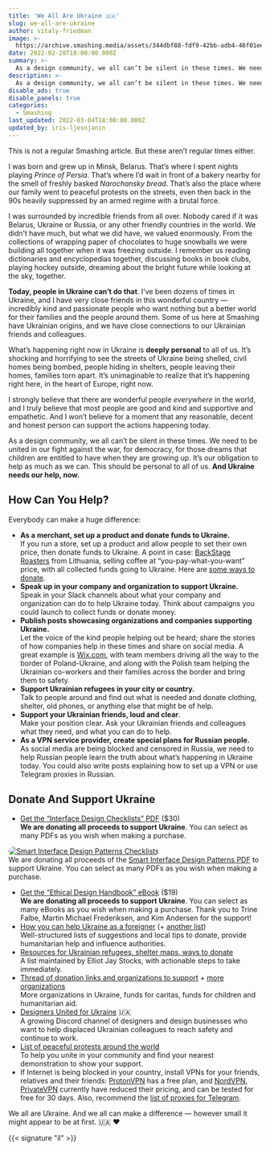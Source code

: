 ```yaml
---
title: 'We All Are Ukraine 🇺🇦'
slug: we-all-are-ukraine
author: vitaly-friedman
image: >-
  https://archive.smashing.media/assets/344dbf88-fdf9-42bb-adb4-46f01eedd629/fbc9e281-74da-421b-b3ae-4882be4aee66/smashing-stands-with-ukraine.jpg
date: 2022-02-28T18:00:00.000Z
summary: >-
  As a design community, we all can’t be silent in these times. We need to be united in our fight against the war, for democracy, for those dreams that children are entitled to have when they are growing up. It’s our obligation to help as much as we can. **We are donating all proceeds** of the “[Interface Design Checklists PDF](https://www.smashingmagazine.com/printed-books/checklist-cards/)” to support Ukraine.<br /><br /><strong>Update</strong>: We have donated 16,944.73 EUR (US$ 18,663.86) to [Aktion Deutschland Hilft e.V.](https://www.aktion-deutschland-hilft.de/de/hilfseinsaetze/nothilfe-ukraine/) and will continue to donate to other organizations in the upcoming days. A heartfelt THANK YOU to our wonderful community for all of their help and support!
description: >-
  As a design community, we all can’t be silent in these times. We need to be united in our fight against the war, for democracy, for those dreams that children are entitled to have when they are growing up. It’s our obligation to help as much as we can. **We are donating all proceeds** from <a href="https://www.smashingmagazine.com/printed-books/checklist-cards/">"Interface Design Checklists" PDF</a> to support Ukraine.
disable_ads: true
disable_panels: true
categories:
  - Smashing
last_updated: 2022-03-04T18:00:00.000Z
updated_by: iris-ljesnjanin
---
```


This is not a regular Smashing article. But these aren’t regular times either.

I was born and grew up in Minsk, Belarus. That’s where I spent nights playing *Prince of Persia*. That’s where I’d wait in front of a bakery nearby for the smell of freshly basked *Narochansky bread*. That’s also the place where our family went to peaceful protests on the streets, even then back in the 90s heavily suppressed by an armed regime with a brutal force.

I was surrounded by incredible friends from all over. Nobody cared if it was Belarus, Ukraine or Russia, or any other friendly countries in the world. We didn’t have much, but what we did have, we valued enormously. From the collections of wrapping paper of chocolates to huge snowballs we were building all together when it was freezing outside. I remember us reading dictionaries and encyclopedias together, discussing books in book clubs, playing hockey outside, dreaming about the bright future while looking at the sky, together.

**Today, people in Ukraine can’t do that**. I’ve been dozens of times in Ukraine, and I have very close friends in this wonderful country &mdash; incredibly kind and passionate people who want nothing but a better world for their families and the people around them. Some of us here at Smashing have Ukrainian origins, and we have close connections to our Ukrainian friends and colleagues.

What’s happening right now in Ukraine is **deeply personal** to all of us. It’s shocking and horrifying to see the streets of Ukraine being shelled, civil homes being bombed, people hiding in shelters, people leaving their homes, families torn apart. It’s unimaginable to realize that it’s happening right here, in the heart of Europe, right now.

I strongly believe that there are wonderful people *everywhere* in the world, and I truly believe that most people are good and kind and supportive and empathetic. And I won’t believe for a moment that any reasonable, decent and honest person can support the actions happening today.

As a design community, we all can’t be silent in these times. We need to be united in our fight against the war, for democracy, for those dreams that children are entitled to have when they are growing up. It’s our obligation to help as much as we can. This should be personal to all of us. **And Ukraine needs our help, now.**

## How Can You Help?

Everybody can make a huge difference:

- **As a merchant, set up a product and donate funds to Ukraine.**  
If you run a store, set up a product and allow people to set their own price, then donate funds to Ukraine. A point in case: [BackStage Roasters](https://backstageroasters.com/) from Lithuania, selling coffee at “you-pay-what-you-want” price, with all collected funds going to Ukraine. Here are [some ways to donate](https://twitter.com/vlsdllv/status/1496712056275361795).
- **Speak up in your company and organization to support Ukraine.**  
Speak in your Slack channels about what your company and organization can do to help Ukraine today. Think about campaigns you could launch to collect funds or donate money.
- **Publish posts showcasing organizations and companies supporting Ukraine.**  
Let the voice of the kind people helping out be heard; share the stories of how companies help in these times and share on social media. A great example is [Wix.com](https://twitter.com/Avishai_ab/status/1497263777833578497), with team members driving all the way to the border of Poland-Ukraine, and along with the Polish team helping the Ukrainian co-workers and their families across the border and bring them to safety.
- **Support Ukrainian refugees in your city or country.**  
Talk to people around and find out what is needed and donate clothing, shelter, old phones, or anything else that might be of help.
- **Support your Ukrainian friends, loud and clear**.  
Make your position clear. Ask your Ukrainian friends and colleagues what they need, and what you can do to help.
- **As a VPN service provider, create special plans for Russian people.**  
As social media are being blocked and censored in Russia, we need to help Russian people learn the truth about what’s happening in Ukraine today. You could also write posts explaining how to set up a VPN or use Telegram proxies in Russian.

## Donate And Support Ukraine

- [Get the “Interface Design Checklists” PDF](https://www.smashingmagazine.com/printed-books/checklist-cards/) ($30)  
**We are donating all proceeds to support Ukraine**. You can select as many PDFs as you wish when making a purchase.

<figure style="margin:0 0 1em 0;padding-bottom:0" class="break-out article__image">
    <a href="https://www.smashingmagazine.com/printed-books/checklist-cards/" title="Smart Interface Design Patterns Checklists">
    <img style="border-radius:11px;" src="https://res.cloudinary.com/indysigner/image/upload/v1596441658/checklists-header-opt_dst2qk.png" alt="Smart Interface Design Patterns Checklists">
    </a>
    <figcaption>We are donating all proceeds of the <a href="https://www.smashingmagazine.com/printed-books/checklist-cards/">Smart Interface Design Patterns PDF</a> to support Ukraine. You can select as many PDFs as you wish when making a purchase.</figcaption>
</figure>

- [Get the “Ethical Design Handbook” eBook](https://www.smashingmagazine.com/ebooks/ethical-design-handbook-ebook/) ($19)  
**We are donating all proceeds to support Ukraine**. You can select as many eBooks as you wish when making a purchase. Thank you to Trine Falbe, Martin Michael Frederiksen, and Kim Andersen for the support!
- [How you can help Ukraine as a foreigner](https://how-to-help-ukraine-now.super.site) (+ [another list](https://swg.notion.site/Support-Ukraine-shared-5d3f84d6015c448ab644886e807f2ca7))  
Well-structured lists of suggestions and local tips to donate, provide humanitarian help and influence authorities.
- [Resources for Ukrainian refugees, shelter maps, ways to donate](https://tell.ie/otherform)  
A list maintained by Elliot Jay Stocks, with actionable steps to take immediately.
- [Thread of donation links and organizations to support](https://twitter.com/vlsdllv/status/1496712056275361795) + [more organizations](https://twitter.com/kylebaptista/status/1497410692680495113)  
More organizations in Ukraine, funds for caritas, funds for children and humanitarian aid.
- [Designers United for Ukraine](https://discord.com/invite/7nUTREFGmy) 🇺🇦  
A growing Discord channel of designers and design businesses who want to help displaced Ukrainian colleagues to reach safety and continue to work.
- [List of peaceful protests around the world](https://standwithukraine.live/peace-protests/)  
To help you unite in your community and find your nearest demonstration to show your support.
- If Internet is being blocked in your country, install VPNs for your friends, relatives and their friends: [ProtonVPN](https://protonvpn.com/) has a free plan, and [NordVPN](https://nordvpn.com/), [PrivateVPN](https://privatevpn.com/) currently have reduced their pricing, and can be tested for free for 30 days. Also, recommend the [list of proxies for Telegram](https://mtproto.co/).

We all are Ukraine. And we all can make a difference &mdash; however small it might appear to be at first. 🇺🇦 ❤️

{{< signature "il" >}}
